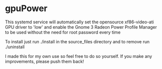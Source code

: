 gpuPower
========

This systemd service will automatically set the opensource xf86-video-ati GPU driver to 'low' and enable the Gnome 3 Radeon Power Profile Manager to be used without the need for root password every time

To install just run ./install in the source_files directory and to remove run ./uninstall

I made this for my own use so feel free to do so yourself. If you make any improvements, please push them back!
